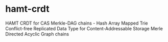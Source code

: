 # hamt-crdt
HAMT CRDT for CAS Merkle-DAG chains - Hash Array Mapped Trie Conflict-free Replicated Data Type for Content-Addressable Storage Merle Directed Acyclic Graph chains
